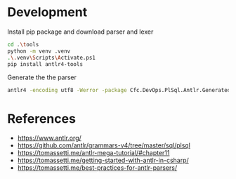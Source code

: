 # Development

Install pip package and download parser and lexer

```bash
cd .\tools
python -m venv .venv
.\.venv\Scripts\Activate.ps1
pip install antlr4-tools
```

Generate the the parser

```bash
antlr4 -encoding utf8 -Werror -package Cfc.DevOps.PlSql.Antlr.Generated -o ..\Cfc.DevOps.PlSql.Antlr\Generated\ -Dlanguage=CSharp -visitor .\PlSqlParser.g4 .\PlSqlLexer.g4
```

# References

- https://www.antlr.org/
- https://github.com/antlr/grammars-v4/tree/master/sql/plsql
- https://tomassetti.me/antlr-mega-tutorial/#chapter11
- https://tomassetti.me/getting-started-with-antlr-in-csharp/
- https://tomassetti.me/best-practices-for-antlr-parsers/
